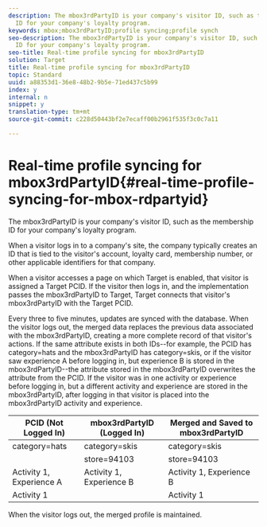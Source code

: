 ```yaml
---
description: The mbox3rdPartyID is your company's visitor ID, such as the membership
  ID for your company's loyalty program.
keywords: mbox;mbox3rdPartyID;profile syncing;profile synch
seo-description: The mbox3rdPartyID is your company's visitor ID, such as the membership
  ID for your company's loyalty program.
seo-title: Real-time profile syncing for mbox3rdPartyID
solution: Target
title: Real-time profile syncing for mbox3rdPartyID
topic: Standard
uuid: a88353d1-36e8-48b2-9b5e-71ed437c5b99
index: y
internal: n
snippet: y
translation-type: tm+mt
source-git-commit: c228d50443bf2e7ecaff00b2961f535f3c0c7a11

---
```



# Real-time profile syncing for mbox3rdPartyID{#real-time-profile-syncing-for-mbox-rdpartyid}

The mbox3rdPartyID is your company's visitor ID, such as the membership ID for your company's loyalty program.

When a visitor logs in to a company's site, the company typically creates an ID that is tied to the visitor's account, loyalty card, membership number, or other applicable identifiers for that company.

When a visitor accesses a page on which Target is enabled, that visitor is assigned a Target PCID. If the visitor then logs in, and the implementation passes the mbox3rdPartyID to Target, Target connects that visitor's mbox3rdPartyID with the Target PCID.

Every three to five minutes, updates are synced with the database. When the visitor logs out, the merged data replaces the previous data associated with the mbox3rdPartyID, creating a more complete record of that visitor's actions. If the same attribute exists in both IDs--for example, the PCID has category=hats and the mbox3rdPartyID has category=skis, or if the visitor saw experience A before logging in, but experience B is stored in the mbox3rdPartyID--the attribute stored in the mbox3rdPartyID overwrites the attribute from the PCID. If the visitor was in one activity or experience before logging in, but a different activity and experience are stored in the mbox3rdPartyID, after logging in that visitor is placed into the mbox3rdPartyID activity and experience.

| PCID (Not Logged In) | mbox3rdPartyID (Logged In) | Merged and Saved to mbox3rdPartyID |
|---|---|---|
| category=hats | category=skis | category=skis |
|  | store=94103 | store=94103 |
| Activity 1, Experience A | Activity 1, Experience B | Activity 1, Experience B |
| Activity 1 |  | Activity 1 |

When the visitor logs out, the merged profile is maintained.
